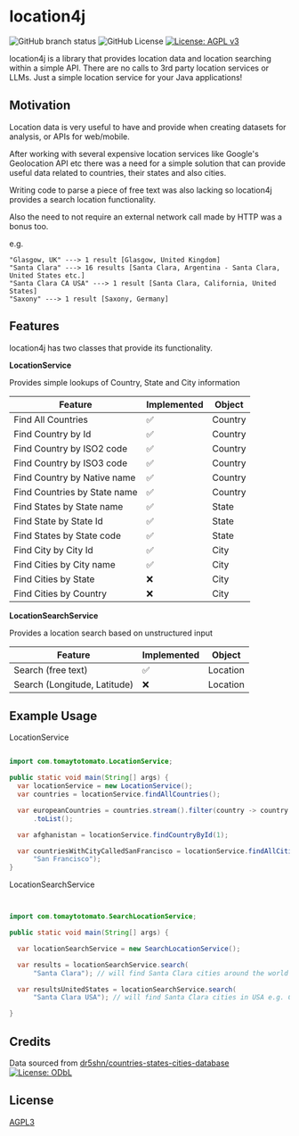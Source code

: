 # location4j

![GitHub branch status](https://img.shields.io/github/checks-status/tomaytotomato/location4j/master)
![GitHub License](https://img.shields.io/github/license/tomaytotomato/location4j)
[![License: AGPL v3](https://img.shields.io/badge/License-AGPL_v3-blue.svg)](https://www.gnu.org/licenses/agpl-3.0)


location4j is a library that provides location data and location searching within a simple API.
There are no calls to 3rd party location services or LLMs. Just a simple location service for your
Java applications!

## Motivation

Location data is very useful to have and provide when creating datasets for analysis, or APIs for
web/mobile.

After working with several expensive location services like Google's Geolocation API etc there was a
need for a simple solution that can provide useful data related to countries, their states and also
cities.

Writing code to parse a piece of free text was also lacking so location4j provides a search location
functionality.

Also the need to not require an external network call made by HTTP was a bonus too.

e.g.

```
"Glasgow, UK" ---> 1 result [Glasgow, United Kingdom]
"Santa Clara" ---> 16 results [Santa Clara, Argentina - Santa Clara, United States etc.]
"Santa Clara CA USA" ---> 1 result [Santa Clara, California, United States]
"Saxony" ---> 1 result [Saxony, Germany]

```

## Features

location4j has two classes that provide its functionality.

**LocationService**

Provides simple lookups of Country, State and City information

| Feature                      | Implemented | Object  |
|------------------------------|-------------|---------|
| Find All Countries           | ✅           | Country |
| Find Country by Id           | ✅           | Country |
| Find Country by ISO2 code    | ✅           | Country |
| Find Country by ISO3 code    | ✅           | Country |
| Find Country by Native name  | ✅           | Country |
| Find Countries by State name | ✅           | Country |
| Find States by State name    | ✅           | State   |
| Find State by State Id       | ✅           | State   |
| Find States by State code    | ✅           | State   |
| Find City by City Id         | ✅           | City    |
| Find Cities by City name     | ✅           | City    |
| Find Cities by State         | ❌           | City    |
| Find Cities by Country       | ❌           | City    |

**LocationSearchService**

Provides a location search based on unstructured input

| Feature                      | Implemented | Object   |
|------------------------------|-------------|----------|
| Search (free text)           | ✅           | Location |
| Search (Longitude, Latitude) | ❌           | Location |

## Example Usage

LocationService

```java

import com.tomaytotomato.LocationService;

public static void main(String[] args) {
  var locationService = new LocationService();
  var countries = locationService.findAllCountries();

  var europeanCountries = countries.stream().filter(country -> country.getRegion().equals("Europe"))
      .toList();

  var afghanistan = locationService.findCountryById(1);

  var countriesWithCityCalledSanFrancisco = locationService.findAllCitiesByCityName(
      "San Francisco");
}

```

LocationSearchService

```java


import com.tomaytotomato.SearchLocationService;

public static void main(String[] args) {

  var locationSearchService = new SearchLocationService();

  var results = locationSearchService.search(
      "Santa Clara"); // will find Santa Clara cities around the world

  var resultsUnitedStates = locationSearchService.search(
      "Santa Clara USA"); // will find Santa Clara cities in USA e.g. California, Utah etc.

}


```

## Credits

Data sourced from [dr5shn/countries-states-cities-database](https://github.com/dr5hn/countries-states-cities-database) [![License: ODbL](https://img.shields.io/badge/License-ODbL-brightgreen.svg)](https://opendatacommons.org/licenses/odbl/)


## License

[AGPL3](https://choosealicense.com/licenses/agpl-3.0/#)


